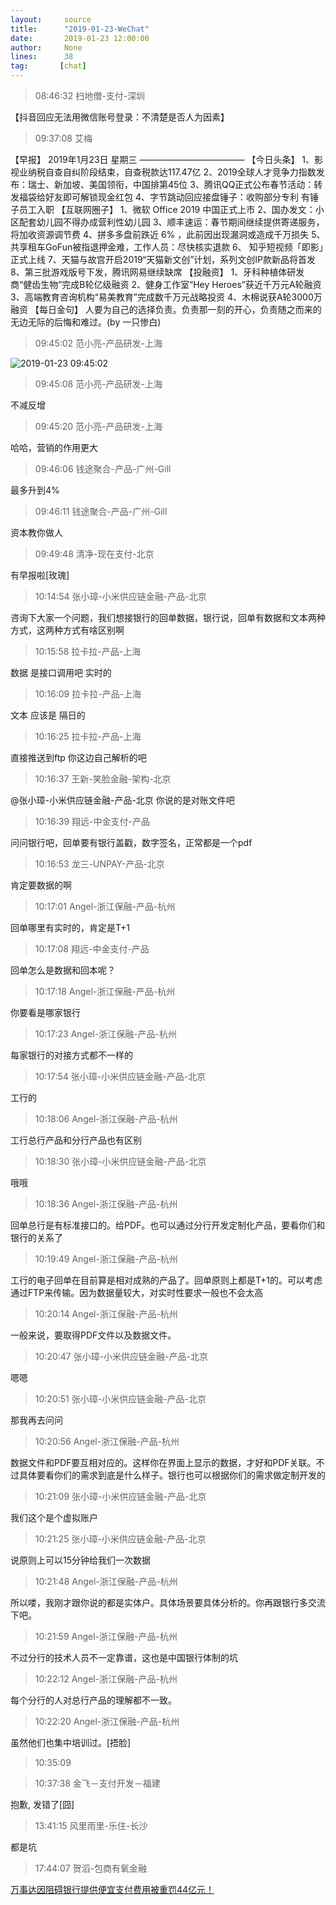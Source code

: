 ```yaml
---
layout:     source 
title:      "2019-01-23-WeChat"
date:       2019-01-23 12:00:00
author:     None
lines:      38 
tag:       [chat]
---
```

> 08:46:32  扫地僧-支付-深圳  
   
【抖音回应无法用微信账号登录：不清楚是否人为因素】  
   
> 09:37:08  艾梅  
   
【早报】 2019年1月23日  星期三 ————————————  【今日头条】 1、影视业纳税自查自纠阶段结束，自查税款达117.47亿 2、2019全球人才竞争力指数发布：瑞士、新加坡、美国领衔，中国排第45位 3、腾讯QQ正式公布春节活动：转发福袋给好友即可解锁现金红包 4、字节跳动回应接盘锤子：收购部分专利 有锤子员工入职  【互联网圈子】 1、微软 Office 2019 中国正式上市 2、国办发文：小区配套幼儿园不得办成营利性幼儿园 3、顺丰速运：春节期间继续提供寄递服务，将加收资源调节费 4、拼多多盘前跌近 6% ，此前因出现漏洞或造成千万损失  5、共享租车GoFun被指退押金难，工作人员：尽快核实退款 6、 知乎短视频「即影」正式上线 7、天猫与故宫开启2019“天猫新文创”计划，系列文创IP款新品将首发 8、第三批游戏版号下发，腾讯网易继续缺席  【投融资】 1、牙科种植体研发商“健齿生物”完成B轮亿级融资 2、健身工作室“Hey Heroes”获近千万元A轮融资 3、高端教育咨询机构“易美教育”完成数千万元战略投资 4、木棉说获A轮3000万融资  【每日金句】 人要为自己的选择负责。负责那一刻的开心，负责随之而来的无边无际的后悔和难过。(by 一只惨白)  
   
> 09:45:02  范小亮-产品研发-上海  
   
![2019-01-23 09:45:02](http://static.cocolian.cn/img/20190123_094502.png) 
   
> 09:45:08  范小亮-产品研发-上海  
   
不减反增  
   
> 09:45:20  范小亮-产品研发-上海  
   
哈哈，营销的作用更大  
   
> 09:46:06  钱途聚合-产品-广州-Gill  
   
最多升到4%  
   
> 09:46:11  钱途聚合-产品-广州-Gill  
   
资本教你做人  
   
> 09:49:48  清净-现在支付-北京  
   
有早报啦[玫瑰]  
   
> 10:14:54  张小璋-小米供应链金融-产品-北京  
   
咨询下大家一个问题，我们想接银行的回单数据，银行说，回单有数据和文本两种方式，这两种方式有啥区别啊  
   
> 10:15:58  拉卡拉-产品-上海  
   
数据 是接口调用吧 实时的   
   
> 10:16:09  拉卡拉-产品-上海  
   
文本 应该是 隔日的  
   
> 10:16:25  拉卡拉-产品-上海  
   
直接推送到ftp 你这边自己解析的吧    
   
> 10:16:37  王新-笑脸金融-架构-北京  
   
@张小璋-小米供应链金融-产品-北京 你说的是对账文件吧  
   
> 10:16:39  翔远-中金支付-产品  
   
问问银行吧，回单要有银行盖戳，数字签名，正常都是一个pdf  
   
> 10:16:53  龙三-UNPAY-产品-北京  
   
肯定要数据的啊  
   
> 10:17:01  Angel-浙江保融-产品-杭州  
   
回单哪里有实时的，肯定是T+1  
   
> 10:17:08  翔远-中金支付-产品  
   
回单怎么是数据和回本呢？  
   
> 10:17:18  Angel-浙江保融-产品-杭州  
   
你要看是哪家银行  
   
> 10:17:23  Angel-浙江保融-产品-杭州  
   
每家银行的对接方式都不一样的  
   
> 10:17:54  张小璋-小米供应链金融-产品-北京  
   
工行的  
   
> 10:18:06  Angel-浙江保融-产品-杭州  
   
工行总行产品和分行产品也有区别  
   
> 10:18:30  张小璋-小米供应链金融-产品-北京  
   
哦哦  
   
> 10:18:36  Angel-浙江保融-产品-杭州  
   
回单总行是有标准接口的。给PDF。也可以通过分行开发定制化产品，要看你们和银行的关系了  
   
> 10:19:49  Angel-浙江保融-产品-杭州  
   
工行的电子回单在目前算是相对成熟的产品了。回单原则上都是T+1的。可以考虑通过FTP来传输。因为数据量较大，对实时性要求一般也不会太高  
   
> 10:20:14  Angel-浙江保融-产品-杭州  
   
一般来说，要取得PDF文件以及数据文件。  
   
> 10:20:47  张小璋-小米供应链金融-产品-北京  
   
嗯嗯  
   
> 10:20:51  张小璋-小米供应链金融-产品-北京  
   
那我再去问问  
   
> 10:20:56  Angel-浙江保融-产品-杭州  
   
数据文件和PDF要互相对应的。这样你在界面上显示的数据，才好和PDF关联。不过具体要看你们的需求到底是什么样子。银行也可以根据你们的需求做定制开发的  
   
> 10:21:09  张小璋-小米供应链金融-产品-北京  
   
我们这个是个虚拟账户  
   
> 10:21:25  张小璋-小米供应链金融-产品-北京  
   
说原则上可以15分钟给我们一次数据  
   
> 10:21:48  Angel-浙江保融-产品-杭州  
   
所以喽，我刚才跟你说的都是实体户。具体场景要具体分析的。你再跟银行多交流下吧。  
   
> 10:21:59  Angel-浙江保融-产品-杭州  
   
不过分行的技术人员不一定靠谱，这也是中国银行体制的坑  
   
> 10:22:12  Angel-浙江保融-产品-杭州  
   
每个分行的人对总行产品的理解都不一致。  
   
> 10:22:20  Angel-浙江保融-产品-杭州  
   
虽然他们也集中培训过。[捂脸]  
   
> 10:35:09    
   
> 10:37:38  金飞－支付开发－福建  
   
抱歉, 发错了[囧]  
   
> 13:41:15  风里雨里-乐住-长沙  
   
都是坑  
   
> 17:44:07  贺滔-包商有氧金融  
   
[万事达因阻碍银行提供便宜支付费用被重罚44亿元！
](http://mp.weixin.qq.com/s?__biz=MjM5ODMxNzY0MA==&amp;amp;amp;mid=2650928021&amp;amp;amp;idx=1&amp;amp;amp;sn=2fe5e8efc911ad6cf65d40fb2dc6daca&amp;amp;amp;chksm=bd39c8b28a4e41a4559f4366094b92be2ef4e7f795d0af62205476dec662813f1adbf483f589&amp;amp;amp;mpshare=1&amp;amp;amp;scene=1&amp;amp;amp;srcid=0123vYRlNWPCRQBnv5f4FGHG#rd)  
   
